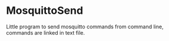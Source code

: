 # MosquittoSend
Little program to send mosquitto commands from command line, commands are linked in text file.
